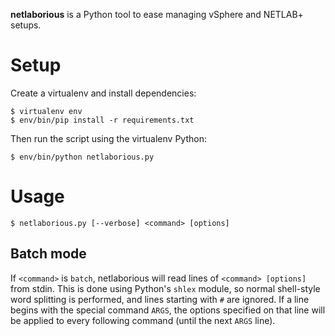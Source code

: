 **netlaborious** is a Python tool to ease managing vSphere and NETLAB+ setups.

# Setup

Create a virtualenv and install dependencies:

    $ virtualenv env
    $ env/bin/pip install -r requirements.txt

Then run the script using the virtualenv Python:

    $ env/bin/python netlaborious.py

# Usage

    $ netlaborious.py [--verbose] <command> [options]

## Batch mode

If `<command>` is `batch`, netlaborious will read lines of `<command> [options]`
from stdin.  This is done using Python's `shlex` module, so normal shell-style
word splitting is performed, and lines starting with `#` are ignored.  If a line
begins with the special command `ARGS`, the options specified on that line will
be applied to every following command (until the next `ARGS` line).
